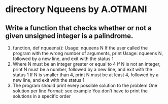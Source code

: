 # directory Nqueens by A.OTMANI
## Write a function that checks whether or not a given unsigned integer is a palindrome.
1) function, def nqueens():
    Usage: nqueens N
        If the user called the program with the wrong number of arguments, print Usage: nqueens N, followed by a new line, and exit with the status 1
2) Where N must be an integer greater or equal to 4
        If N is not an integer, print N must be a number, followed by a new line, and exit with the status 1
        If N is smaller than 4, print N must be at least 4, followed by a new line, and exit with the status 1
3) The program should print every possible solution to the problem
        One solution per line
        Format: see example
        You don’t have to print the solutions in a specific order
